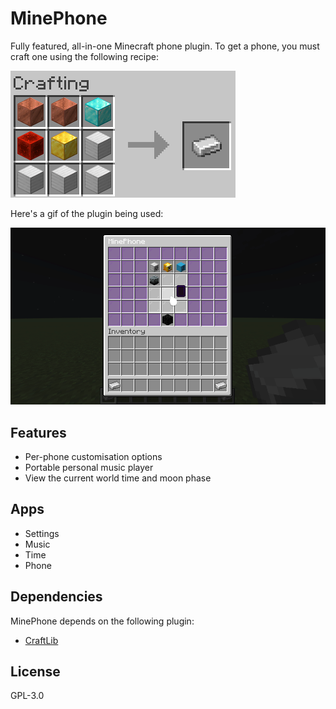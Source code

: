 # MinePhone
Fully featured, all-in-one Minecraft phone plugin. To get a phone, you must craft one using the following recipe:

![Crafting Recipe](./github/crafting.png)

Here's a gif of the plugin being used:

![GIF of the Plugin in action](./github/minephone.gif)
## Features
- Per-phone customisation options
- Portable personal music player
- View the current world time and moon phase

## Apps
- Settings
- Music
- Time
- Phone

## Dependencies
MinePhone depends on the following plugin:
- [CraftLib](https://www.spigotmc.org/resources/craftlib.79163/)

## License
GPL-3.0